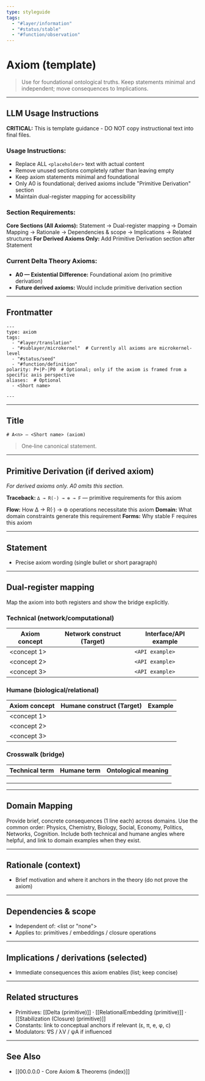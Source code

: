 ```yaml
---
type: styleguide
tags:
  - "#layer/information"
  - "#status/stable"
  - "#function/observation"
---
```


# Axiom (template)

> Use for foundational ontological truths. Keep statements minimal and independent; move consequences to Implications.

---

## LLM Usage Instructions

**CRITICAL:** This is template guidance - DO NOT copy instructional text into final files.

### Usage Instructions:
- Replace ALL `<placeholder>` text with actual content
- Remove unused sections completely rather than leaving empty
- Keep axiom statements minimal and foundational
- Only A0 is foundational; derived axioms include "Primitive Derivation" section
- Maintain dual-register mapping for accessibility

### Section Requirements:
**Core Sections (All Axioms):** Statement → Dual-register mapping → Domain Mapping → Rationale → Dependencies & scope → Implications → Related structures
**For Derived Axioms Only:** Add Primitive Derivation section after Statement

### Current Delta Theory Axioms:
- **A0 — Existential Difference:** Foundational axiom (no primitive derivation)
- **Future derived axioms:** Would include primitive derivation section

---

## Frontmatter

```
---
type: axiom
tags:
  - "#layer/translation"
  - "#sublayer/microkernel"  # Currently all axioms are microkernel-level
  - "#status/seed"
  - "#function/definition"
polarity: P+|P-|P0  # Optional; only if the axiom is framed from a specific axis perspective
aliases:  # Optional
  - <Short name>

---
```

---

## Title

`# A<n> — <Short name> (axiom)`

> One‑line canonical statement.

---

## Primitive Derivation (if derived axiom)

*For derived axioms only. A0 omits this section.*

**Traceback:** `∆ → R(·) → ⊚ → F` — primitive requirements for this axiom

**Flow:** How ∆ → R(·) → ⊚ operations necessitate this axiom
**Domain:** What domain constraints generate this requirement
**Forms:** Why stable F requires this axiom

---

## Statement

- Precise axiom wording (single bullet or short paragraph)

---

## Dual‑register mapping

Map the axiom into both registers and show the bridge explicitly.

### Technical (network/computational)

| Axiom concept | Network construct (Target) | Interface/API example |
|---------------|---------------------------|----------------------|
| <concept 1> | <technical target> | `<API example>` |
| <concept 2> | <technical target> | `<API example>` |
| <concept 3> | <technical target> | `<API example>` |

### Humane (biological/relational)

| Axiom concept | Humane construct (Target) | Example |
|---------------|---------------------------|---------|
| <concept 1> | <felt experience> | <lived example> |
| <concept 2> | <emotional resonance> | <embodied example> |
| <concept 3> | <intuitive knowing> | <heart-centered example> |

### Crosswalk (bridge)

| Technical term | Humane term | Ontological meaning |
|---------------|-------------|-------------------|
| <tech term> | <felt term> | <shared meaning> |
| <tech term> | <felt term> | <shared meaning> |
| <tech term> | <felt term> | <shared meaning> |

---

## Domain Mapping

Provide brief, concrete consequences (1 line each) across domains. Use the common order: Physics, Chemistry, Biology, Social, Economy, Politics, Networks, Cognition. Include both technical and humane angles where helpful, and link to domain examples when they exist.

---

## Rationale (context)

- Brief motivation and where it anchors in the theory (do not prove the axiom)

---

## Dependencies & scope

- Independent of: <list or "none">
- Applies to: primitives / embeddings / closure operations

---

## Implications / derivations (selected)

- Immediate consequences this axiom enables (list; keep concise)

---

## Related structures

- Primitives: [[Delta (primitive)]] · [[RelationalEmbedding (primitive)]] · [[Stabilization (Closure) (primitive)]]
- Constants: link to conceptual anchors if relevant (ε, π, e, φ, c)
- Modulators: ∇S / λV / ψA if influenced

---

## See Also

- [[00.0.0.0 - Core Axiom & Theorems (index)]]
